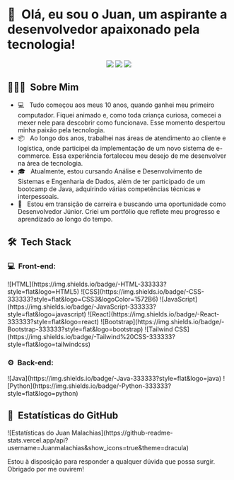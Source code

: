<h1>👋 &nbsp;Olá, eu sou o Juan, um aspirante a desenvolvedor apaixonado pela tecnologia!</h1>
<p align="center">
<a href="https://www.instagram.com/juanmalachias/"><img src="https://img.shields.io/badge/-@juanmalachias-E4405F?style=flat-square&logo=Instagram&logoColor=white"/></a>
<a href="https://www.linkedin.com/in/juanmalachias/"><img src="https://img.shields.io/badge/-Juan%20Malachias-0077B5?style=flat-square&logo=Linkedin&logoColor=white"/></a>
<a href="https://github.com/Juanmalachias"><img src="https://img.shields.io/badge/-GitHub-333333?style=flat-square&logo=GitHub&logoColor=white"/></a>
</p>

<h2> 👨🏻‍💻 &nbsp;Sobre Mim </h2>

- 💻 &nbsp; Tudo começou aos meus 10 anos, quando ganhei meu primeiro computador. Fiquei animado e, como toda criança curiosa, comecei a mexer nele para descobrir como funcionava. Esse momento despertou minha paixão pela tecnologia.
- 📦 &nbsp; Ao longo dos anos, trabalhei nas áreas de atendimento ao cliente e logística, onde participei da implementação de um novo sistema de e-commerce. Essa experiência fortaleceu meu desejo de me desenvolver na área de tecnologia.
- 🎓 &nbsp; Atualmente, estou cursando Análise e Desenvolvimento de Sistemas e Engenharia de Dados, além de ter participado de um bootcamp de Java, adquirindo várias competências técnicas e interpessoais.
- 🚀 &nbsp; Estou em transição de carreira e buscando uma oportunidade como Desenvolvedor Júnior. Criei um portfólio que reflete meu progresso e aprendizado ao longo do tempo.

<h2> 🛠 &nbsp;Tech Stack</h2>
<h3>💻 &nbsp;Front-end:</h3>
![HTML](https://img.shields.io/badge/-HTML-333333?style=flat&logo=HTML5)
![CSS](https://img.shields.io/badge/-CSS-333333?style=flat&logo=CSS3&logoColor=1572B6)
![JavaScript](https://img.shields.io/badge/-JavaScript-333333?style=flat&logo=javascript)
![React](https://img.shields.io/badge/-React-333333?style=flat&logo=react)
![Bootstrap](https://img.shields.io/badge/-Bootstrap-333333?style=flat&logo=bootstrap)
![Tailwind CSS](https://img.shields.io/badge/-Tailwind%20CSS-333333?style=flat&logo=tailwindcss)

<h3>⚙️ &nbsp;Back-end:</h3>
![Java](https://img.shields.io/badge/-Java-333333?style=flat&logo=java)
![Python](https://img.shields.io/badge/-Python-333333?style=flat&logo=python)

<h2>🚀 &nbsp;Estatísticas do GitHub</h2>
![Estatísticas do Juan Malachias](https://github-readme-stats.vercel.app/api?username=Juanmalachias&show_icons=true&theme=dracula)

Estou à disposição para responder a qualquer dúvida que possa surgir. Obrigado por me ouvirem!
